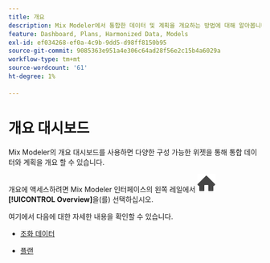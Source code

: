 ```yaml
---
title: 개요
description: Mix Modeler에서 통합한 데이터 및 계획을 개요하는 방법에 대해 알아봅니다.
feature: Dashboard, Plans, Harmonized Data, Models
exl-id: ef034268-ef0a-4c9b-9dd5-d98ff8150b95
source-git-commit: 9085363e951a4e306c64ad28f56e2c15b4a6029a
workflow-type: tm+mt
source-wordcount: '61'
ht-degree: 1%

---
```


# 개요 대시보드


Mix Modeler의 개요 대시보드를 사용하면 다양한 구성 가능한 위젯을 통해 통합 데이터와 계획을 개요 할 수 있습니다.

개요에 액세스하려면 Mix Modeler 인터페이스의 왼쪽 레일에서 ![홈](/help/assets//icons/Home.svg) **[!UICONTROL Overview]**&#x200B;을(를) 선택하십시오.

여기에서 다음에 대한 자세한 내용을 확인할 수 있습니다.

* [조화 데이터](harmonized-data.md)

* [플랜](plans.md)
